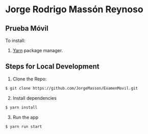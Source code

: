 # Jorge Rodrigo Massón Reynoso

## Prueba Móvil

To install:

1. [Yarn](https://yarnpkg.com/getting-started/install) package manager.

## Steps for Local Development

1. Clone the Repo:

```bash
$ git clone https://github.com/JorgeMasson/ExamenMovil.git
```

2. Install dependencies

```bash
$ yarn install
```
3. Run the app

```bash
$ yarn run start
```

